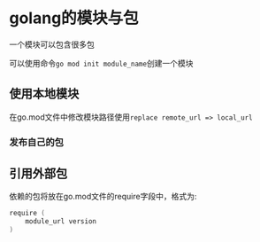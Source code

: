 # golang的模块与包

一个模块可以包含很多包

可以使用命令`go mod init module_name`创建一个模块

## 使用本地模块

在go.mod文件中修改模块路径使用`replace remote_url => local_url`

### 发布自己的包

## 引用外部包

依赖的包将放在go.mod文件的require字段中，格式为:
```go
require (
    module_url version
)
```
